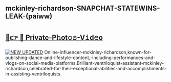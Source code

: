 ## mckinley-richardson-SNAPCHAT-STATEWINS-LEAK-(paiww)


# <h2><a href="https://mediaupload.pro?-20M">🔗👉 🔴 Private-P𝚑ot𝚘𝚜-V𝚒d𝚎o</a></h2>

[![NEW UPDATED](https://i.imgur.com/0qMVB7G.gif)](https://mediaupload.pro?-20M)
Online-influencer-mckinley-richardson,known-for-publishing-dance-and-lifestyle-content,-including-performances-and-vlogs-on-social-media-platforms.Brilliant-ventriloquist-assistant-mckinley-richardson,celebrated-for-their-exceptional-abilities-and-accomplishments-in-assisting-ventriloquists.  